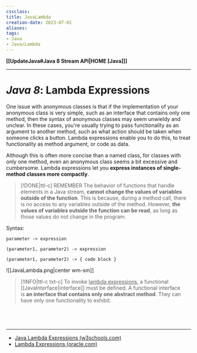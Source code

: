```yaml
---
cssclass:
title: JavaLambda
creation-date: 2023-07-01
aliases:
tags:
- Java
- Java/Lambda 
---
```

**[[UpdateJava#Java 8 Stream API|HOME [Java]]]**

---
# *Java 8*: Lambda Expressions
One issue with anonymous classes is that if the implementation of your anonymous class is very simple, such as an interface that contains only one method, then the syntax of anonymous classes may seem unwieldy and unclear. In these cases, you're usually trying to pass functionality as an argument to another method, such as what action should be taken when someone clicks a button. Lambda expressions enable you to do this, to treat functionality as method argument, or code as data.

Although this is often more concise than a named class, for classes with only one method, even an anonymous class seems a bit excessive and cumbersome. Lambda expressions let you **express instances of single-method classes more compactly**.

>[!DONE|ttl-c] REMEMBER
> The behavior of functions that handle elements in a Java stream, **cannot change the values of variables outside of the function**. This is because, during a method call, there is no access to any variables outside of the method. However, **the values of variables outside the function can be read**, as long as those values do not change in the program.

Syntax:
```
parameter -> expression
```
```
(parameter1, parameter2) -> expression
```
```
(parameter1, parameter2) -> { code block }
```
![[JavaLambda.png|center wm-sm]]

>[!INFO|ttl-c txt-c]
> To invoke <u>lambda expressions</u>, a functional [[JavaInterface|interface]] must be defined.
> A functional interface is **an interface that contains only one abstract method**. They can have only one functionality to exhibit.

<br>

# 
---
- [Java Lambda Expressions (w3schools.com)](https://www.w3schools.com/java/java_lambda.asp)
- [Lambda Expressions (oracle.com)](https://docs.oracle.com/javase/tutorial/java/javaOO/lambdaexpressions.html)